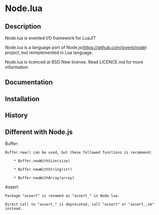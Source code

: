 Node.lua
========

Description
-----------

Node.lua is evented I/O framework for LuaJIT

Node.lua is a language port of Node.js(https://github.com/joyent/node) project, but reimplemented in Lua language.

Node.lua is licenced at BSD New license. Read LICENCE.md for more information.

Documentation
-------------


Installation
------------


History
-------


Different with Node.js
-------

Buffer:

	Buffer.new() can be used, but these followed functions is recommend:

		* Buffer.newWithSize(size)

		* Buffer.newWithString(str)

		* Buffer.newWithArray(array)

Assert:

	Package "assert" is renamed as "assert_" in Node.lua.

	Direct call to "assert_" is deprecated, call "assert" or "assert_.ok" instead.

